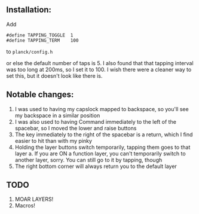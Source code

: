 ## Installation:

Add

    #define TAPPING_TOGGLE  1
    #define TAPPING_TERM    100

to `planck/config.h`

or else the default number of taps is 5. I also found that that tapping interval was too long at 200ms, so I set it to 100. I wish there were a cleaner way to set this, but it doesn't look like there is.

## Notable changes:

1. I was used to having my capslock mapped to backspace, so you'll see my backspace in a similar position
2. I was also used to having Command immediately to the left of the spacebar, so I moved the lower and raise buttons
3. The key immediately to the right of the spacebar is a return, which I find easier to hit than with my pinky
4. Holding the layer buttons switch temporarily, tapping them goes to that layer
  a. If you are ON a function layer, you can't temporarily switch to another layer, sorry. You can still go to it by tapping, though
5. The right bottom corner will always return you to the default layer

## TODO

1. MOAR LAYERS!
2. Macros!


